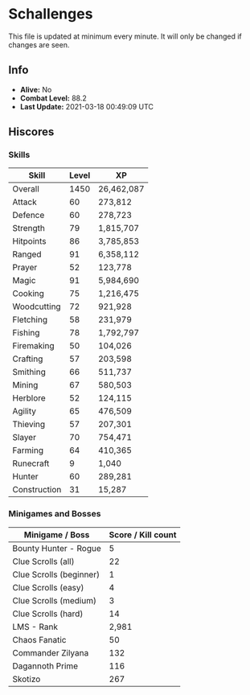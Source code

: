 # Schallenges

This file is updated at minimum every minute. It will only be changed if changes are seen.

## Info

 - **Alive:** No
 - **Combat Level:** 88.2
 - **Last Update:** 2021-03-18 00:49:09 UTC

## Hiscores

### Skills

| Skill | Level | XP |
|--|--|--|
| Overall | 1450 | 26,462,087 |
| Attack | 60 | 273,812 |
| Defence | 60 | 278,723 |
| Strength | 79 | 1,815,707 |
| Hitpoints | 86 | 3,785,853 |
| Ranged | 91 | 6,358,112 |
| Prayer | 52 | 123,778 |
| Magic | 91 | 5,984,690 |
| Cooking | 75 | 1,216,475 |
| Woodcutting | 72 | 921,928 |
| Fletching | 58 | 231,979 |
| Fishing | 78 | 1,792,797 |
| Firemaking | 50 | 104,026 |
| Crafting | 57 | 203,598 |
| Smithing | 66 | 511,737 |
| Mining | 67 | 580,503 |
| Herblore | 52 | 124,115 |
| Agility | 65 | 476,509 |
| Thieving | 57 | 207,301 |
| Slayer | 70 | 754,471 |
| Farming | 64 | 410,365 |
| Runecraft | 9 | 1,040 |
| Hunter | 60 | 289,281 |
| Construction | 31 | 15,287 |

### Minigames and Bosses

| Minigame / Boss | Score / Kill count |
|--|--|
| Bounty Hunter - Rogue | 5 |
| Clue Scrolls (all) | 22 |
| Clue Scrolls (beginner) | 1 |
| Clue Scrolls (easy) | 4 |
| Clue Scrolls (medium) | 3 |
| Clue Scrolls (hard) | 14 |
| LMS - Rank | 2,981 |
| Chaos Fanatic | 50 |
| Commander Zilyana | 132 |
| Dagannoth Prime | 116 |
| Skotizo | 267 |
